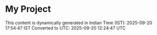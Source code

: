 # My Project

This content is dynamically generated in Indian Time (IST): 2025-09-20 17:54:47 IST
Converted to UTC: 2025-09-20 12:24:47 UTC
